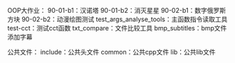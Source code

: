 OOP大作业：
90-01-b1：汉诺塔
90-01-b2：消灭星星
90-02-b1：数字俄罗斯方块
90-02-b2：动漫绘图测试
test_args_analyse_tools：主函数指令读取工具
test-cct：测试cct函数
txt_compare：文件比较工具
bmp_subtitles：bmp文件添加字幕

公共文件：
include：公共头文件
common：公共cpp文件
lib：公共lib文件
